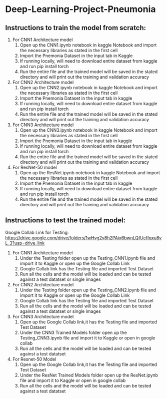 # Deep-Learning-Project-Pneumonia
## Instructions to train the model from scratch:
1) For CNN1 Architecture model
   1. Open up the CNN1.ipynb notebook in kaggle Notebook and import the necessary libraries as stated in the first cell
   2. Import the Pnemonia Dataset in the input tab in Kaggle
   3. If running locally, will need to download entire dataset from kaggle and run pip install torch
   4. Run the entire file and the trained model will be saved in the stated directory and will print out the training and validation accuracy
2) For CNN2 Architecture model
   1. Open up the CNN2.ipynb notebook in kaggle Notebook and import the necessary libraries as stated in the first cell
   2. Import the Pnemonia Dataset in the input tab in kaggle
   3. If running locally, will need to download entire dataset from kaggle and run pip install torch
   4. Run the entire file and the trained model will be saved in the stated directory and will print out the training and validation accuracy
3) For CNN3 Architecture model
   1. Open up the CNN3.ipynb notebook in kaggle Notebook and import the necessary libraries as stated in the first cell
   2. Import the Pnemonia Dataset in the input tab in kaggle
   3. If running locally, will need to download entire dataset from kaggle and run pip install torch
   4. Run the entire file and the trained model will be saved in the stated directory and will print out the training and validation accuracy
4) For ResNet-50 model
   1. Open up the ResNet.ipynb notebook in kaggle Notebook and import the necessary libraries as stated in the first cell
   2. Import the Pnemonia Dataset in the input tab in kaggle
   3. If running locally, will need to download entire dataset from kaggle and run pip install torch
   4. Run the entire file and the trained model will be saved in the stated directory and will print out the training and validation accuracy


## Instructions to test the trained model:
Google Collab Link for Testing: https://drive.google.com/drive/folders/1wHvg2v8h2PAix6bwnLQfUcffqxu8vL_3?usp=drive_link
1) For CNN1 Architecture model
   1. Under the Testing folder open up the Testing_CNN1.ipynb file and import it to Kaggle or open up the Google Collab Link
   2. Google Collab link has the Testing file and imported Test Dataset
   3. Run all the cells and the model will be loaded and can be tested against a test datatset or single images
2) For CNN2 Architecture model
   1. Under the Testing folder open up the Testing_CNN2.ipynb file and import it to Kaggle or open up the Google Collab Link
   2. Google Collab link has the Testing file and imported Test Dataset
   3. Run all the cells and the model will be loaded and can be tested against a test datatset or single images
3) For CNN3 Architecture model
   1. Open up the Google Collab link,it has the Testing file and imported Test Dataset
   2. Under the CNN3 Trained Models folder open up the Testing_CNN3.ipynb file and import it to Kaggle or open in google collab
   3. Run all the cells and the model will be loaded and can be tested against a test datatset
4) For Resnet-50 Model
   1. Open up the Google Collab link,it has the Testing file and imported Test Dataset
   2. Under the ResNet Trained Models folder open up the ResNet.ipynb file and import it to Kaggle or open in google collab
   3. Run all the cells and the model will be loaded and can be tested against a test datatset
   
